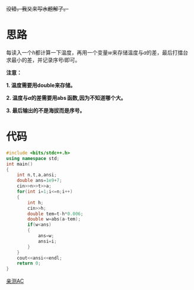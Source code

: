 ~~没错，我又来写水题解了。~~

# 思路

每读入一个$h$都计算一下温度，再用一个变量$w$来存储温度与$a$的差，最后打擂台求最小的差，并记录序号$i$即可。

**注意：**

**1. 温度需要用double来存储。**

**2. 温度与$a$的差需要用$\operatorname{abs}$函数,因为不知道哪个大。**

**3. 最后输出的不是海拔而是序号。**

# 代码

```cpp
#include <bits/stdc++.h>
using namespace std;
int main()
{
    int n,t,a,ansi;
    double ans=1e9+7;
    cin>>n>>t>>a;
    for(int i=1;i<=n;i++)
    {
        int h;
        cin>>h;
        double tem=t-h*0.006;
        double w=abs(a-tem);
        if(w<ans)
        {
            ans=w;
            ansi=i;
        }
    }
    cout<<ansi<<endl;
    return 0;
}
```

[亲测AC](https://www.luogu.com.cn/record/45401548)
